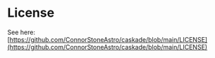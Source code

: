 # License

See here: [https://github.com/ConnorStoneAstro/caskade/blob/main/LICENSE](https://github.com/ConnorStoneAstro/caskade/blob/main/LICENSE)
